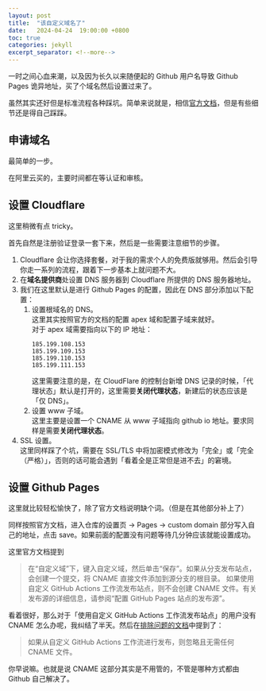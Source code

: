 ```yaml
---
layout: post
title:  "该自定义域名了"
date:   2024-04-24  19:00:00 +0800
toc: true
categories: jekyll 
excerpt_separator: <!--more-->
---
```


一时之间心血来潮，以及因为长久以来随便起的 Github 用户名导致 Github Pages 诡异地址，买了个域名然后设置过来了。  

虽然其实还好但是标准流程各种踩坑。简单来说就是，相信[官方文档](https://docs.github.com/zh/pages/configuring-a-custom-domain-for-your-github-pages-site/managing-a-custom-domain-for-your-github-pages-site)，但是有些细节还是得自己踩踩。  

## 申请域名

最简单的一步。  

在阿里云买的，主要时间都在等认证和审核。

## 设置 Cloudflare

这里稍微有点 tricky。  

首先自然是注册验证登录一套下来，然后是一些需要注意细节的步骤。

1. Cloudflare 会让你选择套餐，对于我的需求个人的免费版就够用。然后会引导你走一系列的流程，跟着下一步基本上就问题不大。  
2. 在**域名提供商**处设置 DNS 服务器到 Cloudflare 所提供的 DNS 服务器地址。  
3. 我们在这里默认是进行 Github Pages 的配置，因此在 DNS 部分添加以下配置：  
   1. 设置根域名的 DNS。  
        这里其实按照官方的文档的配置 apex 域和配置子域来就好。  
        对于 apex 域需要指向以下的 IP 地址：  
        ```
        185.199.108.153
        185.199.109.153
        185.199.110.153
        185.199.111.153
        ```
        这里需要注意的是，在 CloudFlare 的控制台新增 DNS 记录的时候，「代理状态」默认是打开的，这里需要**关闭代理状态**，新建后的状态应该是「仅 DNS」。  
   2. 设置 www 子域。  
        这里主要是设置一个 CNAME 从 www 子域指向 github io 地址。要求同样是需要**关闭代理状态**。  
4. SSL 设置。  
    这里同样踩了个坑，需要在 SSL/TLS 中将加密模式修改为「完全」或「完全（严格）」，否则的话可能会遇到「看着全是正常但是进不去」的窘境。  

## 设置 Github Pages

这里就比较轻松愉快了，除了官方文档说明缺个词。（但是在其他部分补上了）  

同样按照官方文档，进入仓库的设置页 -> Pages -> custom domain 部分写入自己的地址，点击 save。如果前面的配置没有问题等待几分钟应该就能设置成功。  

这里官方文档提到  

> 在“自定义域”下，键入自定义域，然后单击“保存”。如果从分支发布站点，会创建一个提交，将 CNAME 直接文件添加到源分支的根目录。 如果使用自定义 GitHub Actions 工作流发布站点，则不会创建 CNAME 文件。有关发布源的详细信息，请参阅“配置 GitHub Pages 站点的发布源”。

看着很好，那么对于「使用自定义 GitHub Actions 工作流发布站点」的用户没有 CNAME 怎么办呢，我纠结了半天。然后在[排除问题的文档](https://docs.github.com/zh/pages/configuring-a-custom-domain-for-your-github-pages-site/troubleshooting-custom-domains-and-github-pages#cname-errors)中提到了：  

> 如果从自定义 GitHub Actions 工作流进行发布，则忽略且无需任何 CNAME 文件。  

你早说嘛。也就是说 CNAME 这部分其实是不用管的，不管是哪种方式都由 Github 自己解决了。


